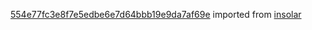 [554e77fc3e8f7e5edbe6e7d64bbb19e9da7af69e](https://github.com/insolar/insolar/commit/554e77fc3e8f7e5edbe6e7d64bbb19e9da7af69e) imported from [insolar](https://github.com/insolar/insolar)
